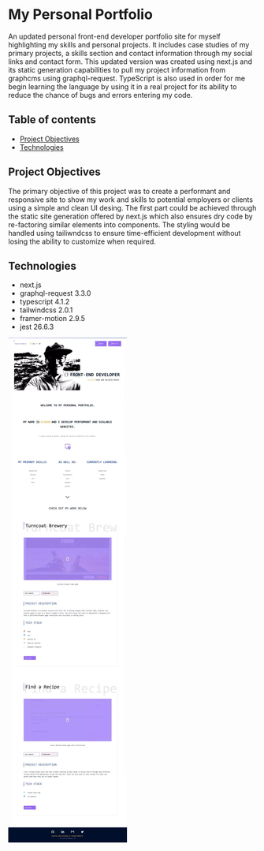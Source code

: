# My Personal Portfolio

An updated personal front-end developer portfolio site for myself highlighting my skills and personal projects. It includes case studies of my primary projects, a skills section and contact information through my social links and contact form. This updated version was created using next.js and its static generation capabilities to pull my project information from graphcms using graphql-request. TypeScript is also used in order for me begin learning the language by using it in a real project for its ability to reduce the chance of bugs and errors entering my code.

## Table of contents
* [Project Objectives](#project-objectives)
* [Technologies](#technologies)

## Project Objectives

The primary objective of this project was to create a performant and responsive site to show my work and skills to potential employers or clients using a simple and clean UI desing. The first part could be achieved through the static site generation offered by next.js which also ensures dry code by re-factoring similar elements into components. The styling would be handled using tailiwndcss to ensure time-efficient development without losing the ability to customize when required.

## Technologies

* next.js
* graphql-request 3.3.0
* typescript 4.1.2
* tailwindcss 2.0.1
* framer-motion 2.9.5
* jest 26.6.3




![Portfolio home full page](/public/images/full-page-home1.webp?raw=true "Portfolio desktop full page screenshot")
